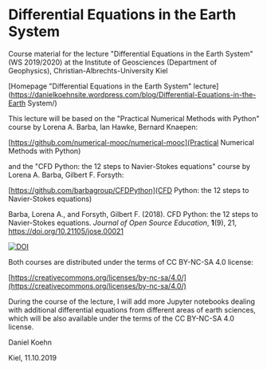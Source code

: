 # Differential Equations in the Earth System
Course material for the lecture "Differential Equations in the Earth System" (WS 2019/2020)
at the Institute of Geosciences (Department of Geophysics), Christian-Albrechts-University Kiel

[Homepage "Differential Equations in the Earth System" lecture](https://danielkoehnsite.wordpress.com/blog/Differential-Equations-in-the-Earth System/)

This lecture will be based on the "Practical Numerical Methods with Python" course by Lorena A. Barba, Ian Hawke, Bernard Knaepen:

[https://github.com/numerical-mooc/numerical-mooc](Practical Numerical Methods with Python)

and the "CFD Python: the 12 steps to Navier-Stokes equations" course by Lorena A. Barba, Gilbert F. Forsyth:

[https://github.com/barbagroup/CFDPython](CFD Python: the 12 steps to Navier-Stokes equations)

Barba, Lorena A., and Forsyth, Gilbert F. (2018). CFD Python: the 12 steps to Navier-Stokes equations. _Journal of Open Source Education_, **1**(9), 21, https://doi.org/10.21105/jose.00021

[![DOI](https://jose.theoj.org/papers/10.21105/jose.00021/status.svg)](https://doi.org/10.21105/jose.00021)

Both courses are distributed under the terms of CC BY-NC-SA 4.0 license:

[https://creativecommons.org/licenses/by-nc-sa/4.0/](https://creativecommons.org/licenses/by-nc-sa/4.0/)

During the course of the lecture, I will add more Jupyter notebooks dealing with additional differential equations from different areas of earth sciences, which will be also available under the terms of the CC BY-NC-SA 4.0 license.

Daniel Koehn

Kiel, 11.10.2019
